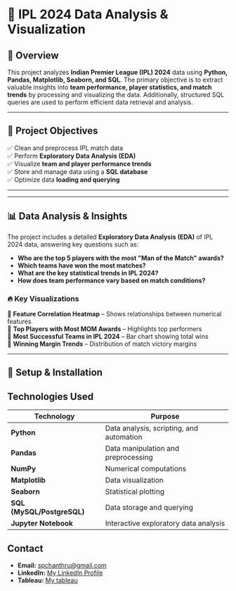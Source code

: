 # 🏏 IPL 2024 Data Analysis & Visualization  

## 📖 Overview  
This project analyzes **Indian Premier League (IPL) 2024** data using **Python, Pandas, Matplotlib, Seaborn, and SQL**. The primary objective is to extract valuable insights into **team performance, player statistics, and match trends** by processing and visualizing the data. Additionally, structured SQL queries are used to perform efficient data retrieval and analysis.

---

## 🎯 Project Objectives  
✅ Clean and preprocess IPL match data  
✅ Perform **Exploratory Data Analysis (EDA)**  
✅ Visualize **team and player performance trends**  
✅ Store and manage data using a **SQL database**  
✅ Optimize data **loading and querying**  

---


---

## 📊 Data Analysis & Insights  
The project includes a detailed **Exploratory Data Analysis (EDA)** of IPL 2024 data, answering key questions such as:  

- **Who are the top 5 players with the most "Man of the Match" awards?**  
- **Which teams have won the most matches?**  
- **What are the key statistical trends in IPL 2024?**  
- **How does team performance vary based on match conditions?**  

### 🔥 Key Visualizations  
📌 **Feature Correlation Heatmap** – Shows relationships between numerical features  
📌 **Top Players with Most MOM Awards** – Highlights top performers  
📌 **Most Successful Teams in IPL 2024** – Bar chart showing total wins  
📌 **Winning Margin Trends** – Distribution of match victory margins  

---

## 🔧 Setup & Installation  

## Technologies Used

| Technology                | Purpose                                      |
|---------------------------|----------------------------------------------|
| **Python**                | Data analysis, scripting, and automation     |
| **Pandas**                | Data manipulation and preprocessing          |
| **NumPy**                 | Numerical computations                       |
| **Matplotlib**            | Data visualization                           |
| **Seaborn**               | Statistical plotting                         |
| **SQL (MySQL/PostgreSQL)**| Data storage and querying                    |
| **Jupyter Notebook**      | Interactive exploratory data analysis        |

## Contact

- **Email:** spchanthru@gmail.com  
- **LinkedIn:** [My LinkedIn Profile](linkedin.com/in/chanthrusp)  
- **Tableau:** [My tableau](https://github.com/SPChanthru/Tableau)

